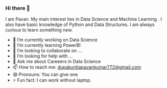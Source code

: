 ### Hi there 👋

I am Pavan. My main interest lies in Data Science and Machine Learning . I also have basic knowledge of Python and Data Structures. I am always curious to learn something new.

- 🔭 I’m currently working on  Data Science
- 🌱 I’m currently learning PowerBI
- 👯 I’m looking to collaborate on ...
- 🤔 I’m looking for help with ...
- 💬 Ask me about Careeers in Data Science
- 📫 How to reach me: dupakuntlapavankumar772@gmail.com
- 😄 Pronouns: You can give one
- ⚡ Fun fact:  I can work without laptop.
